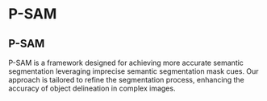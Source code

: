 # P-SAM
## P-SAM

P-SAM is a framework designed for achieving more accurate semantic segmentation leveraging imprecise semantic segmentation mask cues. Our approach is tailored to refine the segmentation process, enhancing the accuracy of object delineation in complex images.
